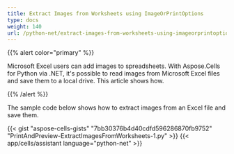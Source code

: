 ```yaml
---
title: Extract Images from Worksheets using ImageOrPrintOptions
type: docs
weight: 140
url: /python-net/extract-images-from-worksheets-using-imageorprintoptions/
---
```


{{% alert color="primary" %}} 

Microsoft Excel users can add images to spreadsheets. With Aspose.Cells for Python via .NET, it's possible to read images from Microsoft Excel files and save them to a local drive. This article shows how.

{{% /alert %}} 

The sample code below shows how to extract images from an Excel file and save them.



{{< gist "aspose-cells-gists" "7bb30376b4d40cdfd596286870fb9752" "PrintAndPreview-ExtractImagesFromWorksheets-1.py" >}}
{{< app/cells/assistant language="python-net" >}}
